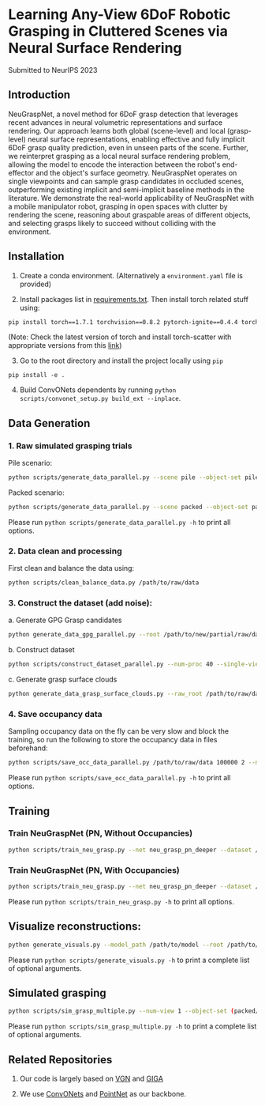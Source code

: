 # Learning Any-View 6DoF Robotic Grasping in Cluttered Scenes via Neural Surface Rendering

Submitted to NeurIPS 2023

## Introduction

NeuGraspNet, a novel method for 6DoF grasp detection that leverages recent advances in neural volumetric representations and surface rendering. Our approach learns both global (scene-level) and local (grasp-level) neural surface representations, enabling effective and fully implicit 6DoF grasp quality prediction, even in unseen parts of the scene. Further, we reinterpret grasping as a local neural surface rendering problem, allowing the model to encode the interaction between the robot's end-effector and the object's surface geometry. NeuGraspNet operates on single viewpoints and can sample grasp candidates in occluded scenes, outperforming existing implicit and semi-implicit baseline methods in the literature. We demonstrate the real-world applicability of NeuGraspNet with a mobile manipulator robot, grasping in open spaces with clutter by rendering the scene, reasoning about graspable areas of different objects, and selecting grasps likely to succeed without colliding with the environment.


## Installation

1. Create a conda environment. (Alternatively a `environment.yaml` file is provided)

2. Install packages list in [requirements.txt](requirements.txt). Then install torch related stuff using: 
```bash 
pip install torch==1.7.1 torchvision==0.8.2 pytorch-ignite==0.4.4 torch-scatter==2.0.6 -f https://data.pyg.org/whl/torch-1.7.0+cu11.1.html
```
(Note: Check the latest version of torch and install torch-scatter with appropriate versions from this [link](https://pypi.org/project/torch-scatter/))
<!-- # torch-scatter` following [here](https://github.com/rusty1s/pytorch_scatter), based on `pytorch` version and `cuda` version. -->

3. Go to the root directory and install the project locally using `pip`

```
pip install -e .
```

4. Build ConvONets dependents by running `python scripts/convonet_setup.py build_ext --inplace`.


## Data Generation

### 1. Raw simulated grasping trials

Pile scenario:

```bash
python scripts/generate_data_parallel.py --scene pile --object-set pile/train --num-grasps 4000000 --num-proc 40 --save-scene ./data/pile/data_pile_train_random_raw_4M
```

Packed scenario:
```bash
python scripts/generate_data_parallel.py --scene packed --object-set packed/train --num-grasps 4000000 --num-proc 40 --save-scene ./data/pile/data_packed_train_random_raw_4M
```

Please run `python scripts/generate_data_parallel.py -h` to print all options.

### 2. Data clean and processing

First clean and balance the data using:

```bash
python scripts/clean_balance_data.py /path/to/raw/data
```
### 3. Construct the dataset (add noise):

a. Generate GPG Grasp candidates
```bash
python generate_data_gpg_parallel.py --root /path/to/new/partial/raw/data --previous_root /path/to/raw/data --use_previous_scenes True --num_proc 96 --grasps_per_scene 60 --grasps_per_scene_gpg 60 --partial_pc True --save_scene True --random True
```
b. Construct dataset
```bash
python scripts/construct_dataset_parallel.py --num-proc 40 --single-view --add-noise dex /path/to/raw/data /path/to/new/constructed/data
```

c. Generate grasp surface clouds
```bash
python generate_data_grasp_surface_clouds.py --raw_root /path/to/raw/data --num_proc 96 --save_occ_values True --add_noise True
```

### 4. Save occupancy data

Sampling occupancy data on the fly can be very slow and block the training, so run the following to store the occupancy data in files beforehand:

```bash
python scripts/save_occ_data_parallel.py /path/to/raw/data 100000 2 --num-proc 40
```

Please run `python scripts/save_occ_data_parallel.py -h` to print all options.


## Training
### Train NeuGraspNet (PN, Without Occupancies)
```bash
python scripts/train_neu_grasp.py --net neu_grasp_pn_deeper --dataset /path/to/constructed/data --dataset_raw /path/to/raw/data  --epoch_length_frac 0.5
```

### Train NeuGraspNet (PN, With Occupancies)
```bash
python scripts/train_neu_grasp.py --net neu_grasp_pn_deeper --dataset /path/to/constructed/data --dataset_raw /path/to/raw/data --net_with_grasp_occ True --epoch_length_frac 0.5
```
Please run `python scripts/train_neu_grasp.py -h` to print all options.


## Visualize reconstructions:
```bash
python generate_visuals.py --model_path /path/to/model --root /path/to/constructed/data --raw_root /path/to/raw/data --data_root /path/to/data/root/folder --random -seed 1
```
Please run `python scripts/generate_visuals.py -h` to print a complete list of optional arguments.

## Simulated grasping

```bash
python scripts/sim_grasp_multiple.py --num-view 1 --object-set (packed/test|pile/test) --scene (packed|pile) --num-rounds 20 --add-noise dex --force --best --model path/to/model.pt --resolution=64 --type neu_grasp_pn_deeper --result-path path/to/result --vis

```
Please run `python scripts/sim_grasp_multiple.py -h` to print a complete list of optional arguments.

## Related Repositories

1. Our code is largely based on [VGN](https://github.com/ethz-asl/vgn) and [GIGA](https://github.com/UT-Austin-RPL/GIGA)

2. We use [ConvONets](https://github.com/autonomousvision/convolutional_occupancy_networks) and [PointNet](https://github.com/charlesq34/pointnet) as our backbone.
